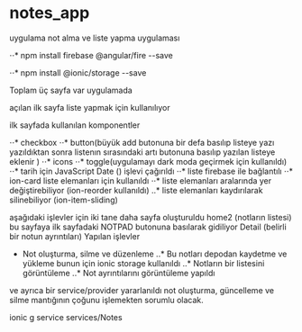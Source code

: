 # notes_app

uygulama not alma ve liste yapma uygulaması

⋅⋅* npm install firebase @angular/fire --save

⋅⋅* npm install @ionic/storage --save

Toplam üç sayfa var uygulamada

açılan ilk sayfa  liste yapmak için kullanılıyor

ilk sayfada kullanılan komponentler

⋅⋅* checkbox
⋅⋅* button(büyük add butonuna bir defa basılıp listeye yazı yazıldıktan sonra listenın sırasındaki artı butonuna basılıp yazılan listeye eklenir )
⋅⋅* icons
⋅⋅* toggle(uygulamayı dark moda geçirmek için kullanıldı)
⋅⋅* tarih için JavaScript Date () işlevi çağırıldı
⋅⋅* liste firebase ile bağlantılı
⋅⋅* ion-card liste elemanları için kullanıldı
⋅⋅* liste elemanları aralarında yer değiştirebiliyor (ion-reorder kullanıldı)
..* liste elemanları kaydırılarak silinebiliyor (ion-item-sliding)


aşağıdaki işlevler için iki tane daha sayfa oluşturuldu
home2 (notların listesi) bu sayfaya ilk sayfadaki NOTPAD butonuna basılarak gidiliyor
Detail (belirli bir notun ayrıntıları)
Yapılan işlevler
* Not oluşturma, silme ve düzenleme
..* Bu notları depodan kaydetme ve yükleme bunun için ionic storage kullanıldı
..* Notların bir listesini görüntüleme
..* Not ayrıntılarını görüntüleme yapıldı





ve ayrıca bir  service/provider yararlanıldı not oluşturma, güncelleme ve silme mantığının çoğunu işlemekten sorumlu olacak.


ionic g service services/Notes






